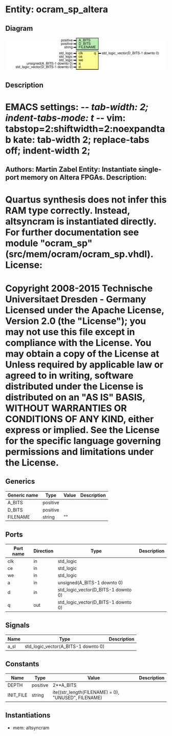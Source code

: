 # Entity: ocram_sp_altera

## Diagram

![Diagram](ocram_sp_altera.svg "Diagram")
## Description

EMACS settings: -*-  tab-width: 2; indent-tabs-mode: t -*-
vim: tabstop=2:shiftwidth=2:noexpandtab
kate: tab-width 2; replace-tabs off; indent-width 2;
=============================================================================
Authors:					Martin Zabel
Entity:				 	Instantiate single-port memory on Altera FPGAs.
Description:
-------------------------------------
Quartus synthesis does not infer this RAM type correctly.
Instead, altsyncram is instantiated directly.
For further documentation see module "ocram_sp"
(src/mem/ocram/ocram_sp.vhdl).
License:
=============================================================================
Copyright 2008-2015 Technische Universitaet Dresden - Germany
Licensed under the Apache License, Version 2.0 (the "License");
you may not use this file except in compliance with the License.
You may obtain a copy of the License at
Unless required by applicable law or agreed to in writing, software
distributed under the License is distributed on an "AS IS" BASIS,
WITHOUT WARRANTIES OR CONDITIONS OF ANY KIND, either express or implied.
See the License for the specific language governing permissions and
limitations under the License.
=============================================================================
## Generics

| Generic name | Type     | Value | Description |
| ------------ | -------- | ----- | ----------- |
| A_BITS       | positive |       |             |
| D_BITS       | positive |       |             |
| FILENAME     | string   | ""    |             |
## Ports

| Port name | Direction | Type                                | Description |
| --------- | --------- | ----------------------------------- | ----------- |
| clk       | in        | std_logic                           |             |
| ce        | in        | std_logic                           |             |
| we        | in        | std_logic                           |             |
| a         | in        | unsigned(A_BITS-1 downto 0)         |             |
| d         | in        | std_logic_vector(D_BITS-1 downto 0) |             |
| q         | out       | std_logic_vector(D_BITS-1 downto 0) |             |
## Signals

| Name | Type                                | Description |
| ---- | ----------------------------------- | ----------- |
| a_sl | std_logic_vector(A_BITS-1 downto 0) |             |
## Constants

| Name      | Type     | Value                                                | Description |
| --------- | -------- | ---------------------------------------------------- | ----------- |
| DEPTH     | positive |  2**A_BITS                                           |             |
| INIT_FILE | string   |  ite((str_length(FILENAME) = 0), "UNUSED", FILENAME) |             |
## Instantiations

- mem: altsyncram
